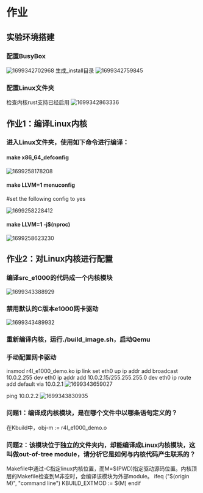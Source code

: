 # 作业

## 实验环境搭建

### 配置BusyBox
![1699342702968](image/homework/1699342702968.png)
生成_install目录
![1699342759845](image/homework/1699342759845.png)

### 配置Linux文件夹
检查内核rust支持已经启用
![1699342863336](image/homework/1699342863336.png)

## 作业1：编译Linux内核

### 进入Linux文件夹，使用如下命令进行编译：

#### make x86_64_defconfig

![1699258178208](image/homework/1699258178208.png)

#### make LLVM=1 menuconfig

#set the following config to yes

![1699258228412](image/homework/1699258228412.png)

#### make LLVM=1 -j$(nproc)

![1699258623230](image/homework/1699258623230.png)

## 作业2：对Linux内核进行配置

### 编译src_e1000的代码成一个内核模块
![1699343388929](image/homework/1699343388929.png)

### 禁用默认的C版本e1000网卡驱动
![1699343489932](image/homework/1699343489932.png)

### 重新编译内核，运行./build_image.sh，启动Qemu

### 手动配置网卡驱动
insmod r4l_e1000_demo.ko
ip link set eth0 up
ip addr add broadcast 10.0.2.255 dev eth0
ip addr add 10.0.2.15/255.255.255.0 dev eth0 
ip route add default via 10.0.2.1
![1699343659027](image/homework/1699343659027.png)

ping 10.0.2.2
![1699343830935](image/homework/1699343830935.png)

### 问题1：编译成内核模块，是在哪个文件中以哪条语句定义的？
在Kbuild中，obj-m := r4l_e1000_demo.o

### 问题2：该模块位于独立的文件夹内，却能编译成Linux内核模块，这叫做out-of-tree module，请分析它是如何与内核代码产生联系的？
Makefile中通过-C指定linux内核位置，而M=$(PWD)指定驱动源码位置。内核顶层的Makefile检查到M非空时，会编译该模块为外部module。
ifeq ("$(origin M)", "command line")
  KBUILD_EXTMOD := $(M)
endif

